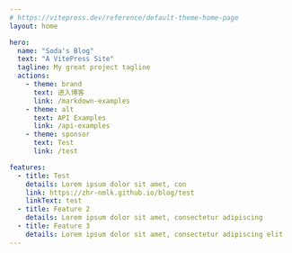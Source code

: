 ```yaml
---
# https://vitepress.dev/reference/default-theme-home-page
layout: home

hero:
  name: "Soda's Blog"
  text: "A VitePress Site"
  tagline: My great project tagline
  actions:
    - theme: brand
      text: 进入博客
      link: /markdown-examples
    - theme: alt
      text: API Examples
      link: /api-examples
    - theme: sponsor
      text: Test
      link: /test

features:
  - title: Test
    details: Lorem ipsum dolor sit amet, con
    link: https://zhr-nmlk.github.io/blog/test
    linkText: test
  - title: Feature 2
    details: Lorem ipsum dolor sit amet, consectetur adipiscing
  - title: Feature 3
    details: Lorem ipsum dolor sit amet, consectetur adipiscing elit
---
```


